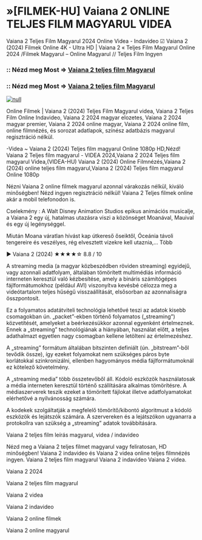 # »[FILMEK-HU] Vaiana 2 ONLINE TELJES FILM MAGYARUL VIDEA

Vaiana 2 Teljes Film Magyarul 2024 Online Videa - Indavideo ☑ Vaiana 2 (2024) Filmek Online 4K - Ultra HD | Vaiana 2 « Teljes Film Magyarul Online 2024 /Filmek Magyarul – Online Magyarul // Teljes Film Ingyen

### :: Nézd meg Most => [Vaiana 2 teljes film Magyarul](https://t.co/lIuTbfix1j)

### :: Nézd meg Most => [Vaiana 2 teljes film Magyarul](https://t.co/lIuTbfix1j)

[![null](https://static.wixstatic.com/media/855a25_043b5abeb4ae4d35ac003198e7fe56ed~mv2.gif)](https://t.co/lIuTbfix1j)

Online Filmek | Vaiana 2 (2024) Teljes Film Magyarul videa, Vaiana 2 Teljes Film Online Indavideo, Vaiana 2 2024 magyar elozetes, Vaiana 2 2024 magyar premier, Vaiana 2 2024 online magyar, Vaiana 2 2024 online film, online filmnézés, és sorozat adatlapok, színész adatbázis magyarul regisztráció nélkül.

-Videa ~ Vaiana 2 (2024) Teljes film magyarul Online 1080p HD,Nézd! Vaiana 2 Teljes film magyarul - VIDEA 2024,Vaiana 2 2024 Teljes film magyarul Videa,(VIDEA-HU) Vaiana 2 (2024) Online Filmnézés,Vaiana 2 (2024) online teljes film magyarul,Vaiana 2 (2024) Teljes film magyarul Online 1080p

Nézni Vaiana 2 online filmek magyarul azonnal várakozás nélkül, kiváló minőségben! Nézd ingyen regisztráció nélkül! Vaiana 2 Teljes filmek online akár a mobil telefonodon is.

Cselekmény : A Walt Disney Animation Studios epikus animációs musicalje, a Vaiana 2 egy új, hatalmas utazásra viszi a közönséget Moanával, Mauival és egy új legénységgel.

Miután Moana váratlan hívást kap útkereső őseiktől, Óceánia távoli tengereire és veszélyes, rég elvesztett vizekre kell utaznia,… Több

▶️ Vaiana 2 (2024) ★★★★☆ 8.8 / 10

A streaming media (a magyar közbeszédben röviden streaming) egyidejű, vagy azonnali adatfolyam, általában tömörített multimédiás információ interneten keresztül való kézbesítése, amely a bináris számítógépes fájlformátumokhoz (például AVI) viszonyítva kevésbé célozza meg a videótartalom teljes hűségű visszaállítását, elsősorban az azonnaliságra összpontosít.

Ez a folyamatos adatátviteli technológia lehetővé teszi az adatok kisebb csomagokban ún. „packet”-ekben történő folyamatos („streaming”) közvetítését, amelyeket a beérkezésükkor azonnal egyenként értelmeznek. Ennek a „streaming” technológiának a hiányában, használat előtt, a teljes adathalmazt egyetlen nagy csomagban kellene letölteni az értelmezéshez.

A „streaming” formátum általában bitszinten definiált (ún. „bitstream”-ből tevődik össze), így ezeket folyamokat nem szükséges páros byte korlátokkal szinkronizálni, ellenben hagyományos média fájlformátumoknál ez kötelező követelmény.

A „streaming media” több összetevőből áll. Kódoló eszközök használatosak a média interneten keresztül történő szállítására alkalmas tömörítésre. A médiaszerverek teszik ezeket a tömörített fájlokat illetve adatfolyamatokat elérhetővé a nyilvánosság számára.

A kodekek szolgáltatják a megfelelő tömörítő/kibontó algoritmust a kódoló eszközök és lejátszók számára. A szervereken és a lejátszókon ugyanarra a protokollra van szükség a „streaming” adatok továbbítására.

Vaiana 2 teljes film leírás magyarul, videa / indavideo

Nézd meg a Vaiana 2 teljes filmet magyarul vagy feliratosan, HD minőségben! Vaiana 2 indavideo és Vaiana 2 videa online teljes filmnézés ingyen. Vaiana 2 teljes film magyarul Vaiana 2 indavideo Vaiana 2 videa.

Vaiana 2 2024

Vaiana 2 teljes film magyarul

Vaiana 2 videa

Vaiana 2 indavideo

Vaiana 2 online filmek

Vaiana 2 online magyarul
